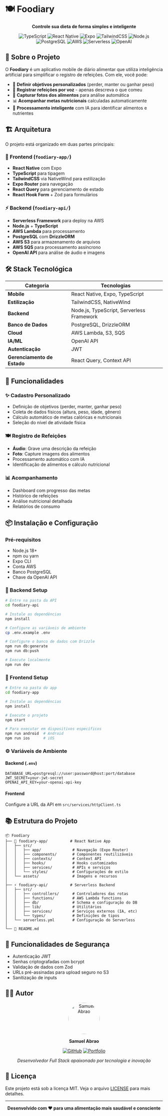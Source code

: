 # 🍽️ Foodiary

<div align="center">

**Controle sua dieta de forma simples e inteligente**

![TypeScript](https://img.shields.io/badge/TypeScript-007ACC?style=for-the-badge&logo=typescript&logoColor=white)
![React Native](https://img.shields.io/badge/React_Native-20232A?style=for-the-badge&logo=react&logoColor=61DAFB)
![Expo](https://img.shields.io/badge/Expo-000020?style=for-the-badge&logo=expo&logoColor=white)
![TailwindCSS](https://img.shields.io/badge/Tailwind_CSS-38B2AC?style=for-the-badge&logo=tailwind-css&logoColor=white)
![Node.js](https://img.shields.io/badge/Node.js-43853D?style=for-the-badge&logo=node.js&logoColor=white)
![PostgreSQL](https://img.shields.io/badge/PostgreSQL-316192?style=for-the-badge&logo=postgresql&logoColor=white)
![AWS](https://img.shields.io/badge/AWS-232F3E?style=for-the-badge&logo=amazon-aws&logoColor=white)
![Serverless](https://img.shields.io/badge/Serverless-FD5750?style=for-the-badge&logo=serverless&logoColor=white)
![OpenAI](https://img.shields.io/badge/OpenAI-412991?style=for-the-badge&logo=openai&logoColor=white)

</div>

## 📖 Sobre o Projeto

O **Foodiary** é um aplicativo mobile de diário alimentar que utiliza inteligência artificial para simplificar o registro de refeições. Com ele, você pode:

- 🎯 **Definir objetivos personalizados** (perder, manter ou ganhar peso)
- 🎤 **Registrar refeições por voz** - apenas descreva o que comeu
- 📸 **Capturar fotos dos alimentos** para análise automática
- 📊 **Acompanhar metas nutricionais** calculadas automaticamente
- 🤖 **Processamento inteligente** com IA para identificar alimentos e nutrientes

## 🏗️ Arquitetura

O projeto está organizado em duas partes principais:

### 📱 Frontend (`foodiary-app/`)
- **React Native** com Expo
- **TypeScript** para tipagem
- **TailwindCSS** via NativeWind para estilização
- **Expo Router** para navegação
- **React Query** para gerenciamento de estado
- **React Hook Form** + Zod para formulários

### ⚡ Backend (`foodiary-api/`)
- **Serverless Framework** para deploy na AWS
- **Node.js** + **TypeScript**
- **AWS Lambda** para processamento
- **PostgreSQL** com **DrizzleORM**
- **AWS S3** para armazenamento de arquivos
- **AWS SQS** para processamento assíncrono
- **OpenAI API** para análise de áudio e imagens

## 🛠️ Stack Tecnológica

| Categoria | Tecnologias |
|-----------|-------------|
| **Mobile** | React Native, Expo, TypeScript |
| **Estilização** | TailwindCSS, NativeWind |
| **Backend** | Node.js, TypeScript, Serverless Framework |
| **Banco de Dados** | PostgreSQL, DrizzleORM |
| **Cloud** | AWS Lambda, S3, SQS |
| **IA/ML** | OpenAI API |
| **Autenticação** | JWT |
| **Gerenciamento de Estado** | React Query, Context API |

## 🚀 Funcionalidades

### ✨ Cadastro Personalizado
- Definição de objetivos (perder, manter, ganhar peso)
- Coleta de dados físicos (altura, peso, idade, gênero)
- Cálculo automático de metas calóricas e nutricionais
- Seleção do nível de atividade física

### 🍽️ Registro de Refeições
- **Áudio**: Grave uma descrição da refeição
- **Foto**: Capture imagens dos alimentos
- Processamento automático com IA
- Identificação de alimentos e cálculo nutricional

### 📊 Acompanhamento
- Dashboard com progresso das metas
- Histórico de refeições
- Análise nutricional detalhada
- Relatórios de consumo

## 📦 Instalação e Configuração

### Pré-requisitos
- Node.js 18+
- npm ou yarn
- Expo CLI
- Conta AWS
- Banco PostgreSQL
- Chave da OpenAI API

### 🔧 Backend Setup

```bash
# Entre na pasta da API
cd foodiary-api

# Instale as dependências
npm install

# Configure as variáveis de ambiente
cp .env.example .env

# Configure o banco de dados com Drizzle
npm run db:generate
npm run db:push

# Execute localmente
npm run dev
```

### 📱 Frontend Setup

```bash
# Entre na pasta do app
cd foodiary-app

# Instale as dependências
npm install

# Execute o projeto
npm start

# Para executar em dispositivos específicos
npm run android  # Android
npm run ios      # iOS
```

### ⚙️ Variáveis de Ambiente

#### Backend (`.env`)
```env
DATABASE_URL=postgresql://user:password@host:port/database
JWT_SECRET=your-jwt-secret
OPENAI_API_KEY=your-openai-api-key
```

#### Frontend
Configure a URL da API em `src/services/httpClient.ts`


## 📚 Estrutura do Projeto

```
📦 Foodiary
├── 📱 foodiary-app/          # React Native App
│   ├── src/
│   │   ├── app/              # Navegação (Expo Router)
│   │   ├── components/       # Componentes reutilizáveis
│   │   ├── contexts/         # Context API
│   │   ├── hooks/            # Hooks customizados
│   │   ├── services/         # APIs e serviços
│   │   └── styles/           # Configurações de estilo
│   └── assets/               # Imagens e recursos
│
├── ⚡ foodiary-api/          # Serverless Backend
│   ├── src/
│   │   ├── controllers/      # Controladores das rotas
│   │   ├── functions/        # AWS Lambda functions
│   │   ├── db/               # Schema e configuração do DB
│   │   ├── lib/              # Utilitários
│   │   ├── services/         # Serviços externos (IA, etc)
│   │   └── types/            # Definições de tipos
│   └── serverless.yml        # Configuração do Serverless
│
└── 📄 README.md
```

## 🔐 Funcionalidades de Segurança

- Autenticação JWT
- Senhas criptografadas com bcrypt
- Validação de dados com Zod
- URLs pré-assinadas para upload seguro no S3
- Sanitização de inputs

## 👨‍💻 Autor

<div align="center">

<img src="https://github.com/samuka7abr.png" width="100" height="100" style="border-radius: 50%;" alt="Samuel Abrao"/>

**Samuel Abrao**

[![GitHub](https://img.shields.io/badge/GitHub-100000?style=for-the-badge&logo=github&logoColor=white)](https://github.com/samuka7abr)
[![Portfolio](https://img.shields.io/badge/Portfolio-255E63?style=for-the-badge&logo=About.me&logoColor=white)](https://portifolio-lyart-three-23.vercel.app/)

*Desenvolvedor Full Stack apaixonado por tecnologia e inovação*

</div>

## 📄 Licença

Este projeto está sob a licença MIT. Veja o arquivo [LICENSE](LICENSE) para mais detalhes.

---

<div align="center">

**Desenvolvido com ❤️ para uma alimentação mais saudável e consciente**

</div> 